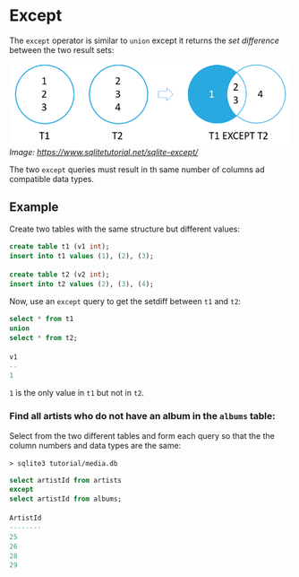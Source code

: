 # Except

The `except` operator is similar to `union` except it returns the *set difference* between the two result sets:

![Except](assets/Except.png)
*Image: https://www.sqlitetutorial.net/sqlite-except/*

The two `except` queries must result in th same number of columns ad compatible data types.

## Example

Create two tables with the same structure but different values:
```sql
create table t1 (v1 int);
insert into t1 values (1), (2), (3);

create table t2 (v2 int);
insert into t2 values (2), (3), (4);
```

Now, use an `except` query to get the setdiff between `t1` and `t2`:
```sql
select * from t1
union
select * from t2;

v1
--
1
```

`1` is the only value in `t1` but not in `t2`.

### Find all artists who do not have an album in the `albums` table:

Select from the two different tables and form each query so that the the column numbers and data types are the same:

`> sqlite3 tutorial/media.db`
```sql
select artistId from artists
except
select artistId from albums;

ArtistId
--------
25
26
28
29
```
